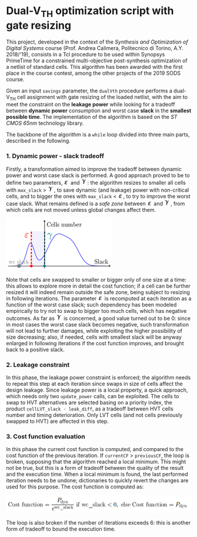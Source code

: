 # Dual-V<sub>TH</sub> optimization script with gate resizing
This project, developed in the context of the _Synthesis and Optimization of Digital Systems_ course (Prof. Andrea Calimera, Politecnico di Torino, A.Y. 2018/'19), consists in a Tcl procedure to be used within Synopsys PrimeTime for a constrained multi-objective post-synthesis optimization of a netlist of standard cells. This algorithm has been awarded with the first place in the course contest, among  the other projects of the 2019 SODS course.

Given an input `savings` parameter, the `dualVth` procedure performs a dual-V<sub>TH</sub> cell assignment with gate resizing of the loaded netlist, with the aim to meet the constraint on the **leakage power** while looking for a tradeoff between **dynamic power** consumption and worst case **slack** in the **smallest possible time**. 
The implementation of the algorithm is based on the _ST CMOS 65nm_ technology library.

The backbone of the algorithm is a `while` loop divided into three main parts, described in the following.

### 1. Dynamic power - slack tradeoff
Firstly, a transformation aimed to improve the tradeoff between dynamic power and worst case slack is performed. A good approach proved to be to define two parameters, ![varepsilon](docs/img/epsilon.png) and ![gamma](docs/img/gamma.png): the algorithm resizes to smaller all cells with `max_slack` > ![gamma](docs/img/gamma.png), to save dynamic (and leakage) power with non-critical cells, and to bigger the ones with `max_slack` < ![varepsilon](docs/img/epsilon.png), to try to improve the worst case slack.
What remains defined is a _safe zone_ between ![varepsilon](docs/img/epsilon.png) and ![gamma](docs/img/gamma.png), from which cells are not moved unless global changes affect them.

![slackdistr](docs/img/slackdistr.png)

Note that cells are swapped to smaller or bigger only of one size at a time: this allows to explore more in detail the cost function; if a cell can be further resized it will indeed remain outside the safe zone, being subject to resizing in following iterations.
The parameter ![varepsilon](docs/img/epsilon.png) is recomputed at each iteration as a function of the worst case slack; such dependency has been modeled empirically to try not to swap to bigger too much cells, which has negative outcomes.
As far as ![gamma](docs/img/gamma.png) is concerned, a good value turned out to be 0: since in most cases the worst case slack becomes negative, such transformation will not lead to further damages, while exploiting the higher possibility of size decreasing; also, if needed, cells with smallest slack will be anyway enlarged in following iterations if the cost function improves, and brought back to a positive slack.

### 2. Leakage constraint
In this phase, the leakage power constraint is enforced; the algorithm needs to repeat this step at each iteration since swaps in size of cells affect the design leakage. Since leakage power is a local property, a quick approach, which needs only two `update_power` calls, can be exploited.
The cells to swap to HVT alternatives are selected basing on a priority index, the product `cellLVT_slack · leak_diff`, as a tradeoff between HVT cells number and timing deterioration. Only LVT cells (and not cells previously swapped to HVT) are affected in this step.

### 3. Cost function evaluation
In this phase the current cost function is computed, and compared to the cost function of the previous iteration. If `currentCF` > `previousCF`, the loop is broken, supposing that the algorithm reached a local minimum. This might not be true, but this is a form of tradeoff between the quality of the result and the execution time. When a local minimum is found, the last performed iteration needs to be undone; dictionaries to quickly revert the changes are used for this purpose.
The cost function is computed as:

![costfun](docs/img/costfun.png)

The loop is also broken if the number of iterations exceeds 6: this is another form of tradeoff to bound the execution time.
	
